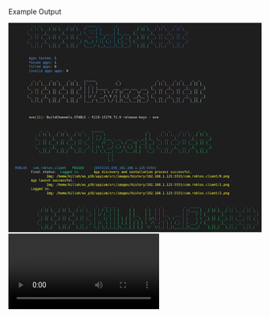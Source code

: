 Example Output

<img src="https://raw.githubusercontent.com/killuhwhale/appium/main/src/images/readme/demo_output.png?sanitize=true&raw=true" />
<video src="https://drive.google.com/open?id=1kztEqXsqcLiEa24NN3vr3_ddeH0D0re4&authuser=0&usp=drive_link" />


Prep work for Chromebook:
- DUT
    - Install Accounts for testing.
    - Turn on ADB
    - Connect Host and DUT to accept permission on DUT.

- Host device
    - Setup environment
        - bash ins_and_stu.sh
        - bash setup.sh (run twice if npm is not already installed.)
    - python3 main.py [ips]
    - python3 main.py 192.168.1.113:5555 192.168.1.238:5555 192.168.1.248:5555


# What we can do
1. 1 Host device -> 15 dut
    - ADB by default has 15 device connection limit
        - Ovverride with env variable: ADB_LOCAL_TRANSPORT_MAX_PORT
                static void adb_local_transport_max_port_env_override() {
                    const char* env_max_s = getenv("ADB_LOCAL_TRANSPORT_MAX_PORT");
                    ....
                }
    - min 15Gb of disk space
2. Supports ARC-P and ARC-R
    - improving model to work across varying screen sizes
3. Discover and Install Apps from Playstore
    - Check app's current name in Playstore (web)
    - Check if app is not avilable in our region
4. Can install and detect PWAs from Playstore
    - cannot interact with PWAs.
5. Can Detect if an app is a game.
5. Open app and detect crashing upon opening.
6. Attempt login using Object Detection via YOLOv5
7. Detect if app was logged in if we are able to send username/ password or click on Google/ Facebook sign in without subsequent crash.
8. Log misnamed apps, invalid apps and failed apps to file.
9. History report for each app w/ screenshots at ea step.
10. Summary report of all apps from each device.

# What we need to do but cant yet
1. Detect if an app is O4C



# TODOs
    -Issue with setup.sh
        - detects env setup when its not, i think...
        - Needed to install requirements.txt manually.

    - Strategy when we have two continue buttons and one is disabled but has the higher probability
        - we should try to click all of them unless something happens?
            - Make it try more continue buttons before takinga new screenshot...??

    - Improve model
        - recently labeled FBAuth in Dataset, in v5 from Roboflow, we will have NEW LABELS
            - Will need to update coco128.yaml with new labels.
                - FBAuth
                - Two (Age Verification)
        -1. Explore Age verification
            - input age or slider
            - we are detecting "2" for num pads
            - WE WILL NEED TO detect slider age bars.
                - click in center of view
            - Empty form fields to type age will probably be the trickiest...

        NOTE:
        *** Update to YOLOv7? slight increase in accuracy ~3% (from what I've read)
        *** Most likely will need to scrape same image set from multiple devices w/ varying screen sizes.




    Future TODOs:

     - Reporting that apps not logged in when in fact, we did log in and have the SS to prove.
        - Small problem, only affect facebook apps like Messenger.
            - we should be able to find a small workout around.
                - Hard code behavior for com.facebook.* packages.


    - Create a few sample app APKs that will do a specific crash/ throw ANR.
        - I cant seem to figure out how to reproduce:
            - WIN_DEATH = "Win Death"
            - FORCE_RM_ACT_RECORD = "Force removed ActivityRecord"
            - FDEBUG_CRASH = "F DEBUG crash"

        - Able to create an app that reproduces an ANR...
            - Minimally helpful.


    - Detect AMAC-e (determine if app is O4C) -> impossible feat so far unless building test image.
        - AMAC-E overlays will not actually interfere with our process.
        - When sending comands via ADB, it essentially ignore those windows/ overlays.



Bugs:



# NOTES

-  adb exec-out uiautomator dump /dev/tty
        - Dumps view heirarchy

# https://github.com/appium/appium-uiautomator2-driver#driverserver
#   - appium:skipServerInstallation => Improve startup speed if we know UIAutomator is already installed...


# https://github.com/appium/appium-uiautomator2-driver#mobile-deviceinfo
# self.driver.execute_script("mobile: scroll", {'direction': 'down'})
# self.driver.execute_script("mobile: acceptAlert", {'buttonLabel': 'Accept'})
# self.driver.execute_script("mobile: dismissAlert", {'buttonLabel': 'Dismiss'})
# self.driver.execute_script("mobile: deviceInfo", {})

# self.driver.execute_script("mobile: activateApp", {appId: "my.app.id"})
    # Activates the given application or launches it if necessary. The action literally simulates clicking the corresponding application icon on the dashboard.

# self.driver.execute_script("mobile: changePermissions", {
#                                   permissions: 'all',
#                                   appPackage: '',
#                                   action: 'allow',
# })
#  mobile:

